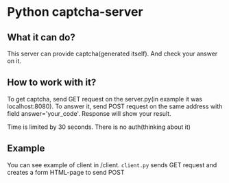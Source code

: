 # Python captcha-server
## What it can do?

This server can provide captcha(generated itself). And check your answer on it.

## How to work with it?

To get captcha, send GET request on the server.py(in example it was localhost:8080). To answer it, send POST request on the same address with field answer='your_code'. Response will show your result.

Time is limited by 30 seconds. There is no auth(thinking about it)

## Example

You can see example of client in /client. `client.py` sends GET request and creates a form HTML-page to send POST
